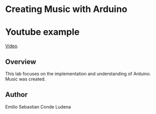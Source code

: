 # Creating Music with Arduino

# Youtube example

[Video](https://youtu.be/QMnHRy6NJXM).

## Overview

This lab focuses on the implementation and understanding of Arduino. Music was created.

## Author

Emilio Sebastian Conde Ludena
